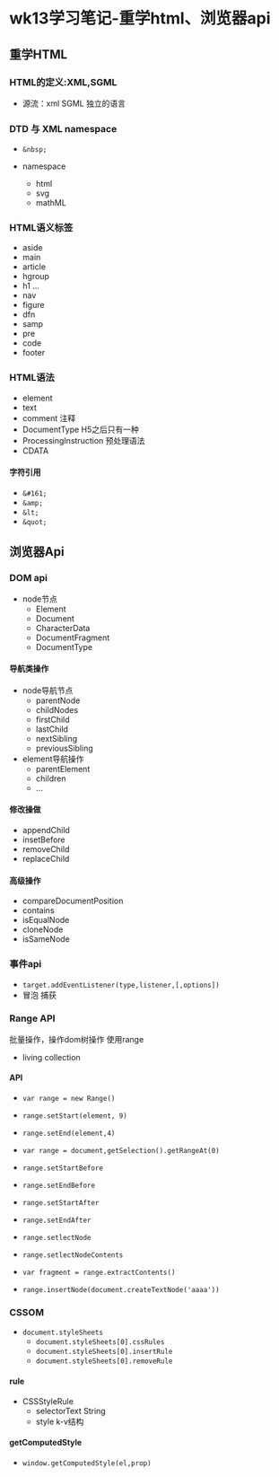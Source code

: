 # wk13学习笔记-重学html、浏览器api
## 重学HTML
### HTML的定义:XML,SGML
- 源流：xml SGML 独立的语言

### DTD 与 XML namespace
- `&nbsp;`

- namespace
  - html
  - svg
  - mathML

### HTML语义标签
- aside
- main
- article
- hgroup
- h1 ...
- nav
- figure
- dfn
- samp
- pre
- code
- footer

### HTML语法
- element
- text
- comment  注释
- DocumentType H5之后只有一种
- ProcessingInstruction 预处理语法
- CDATA

#### 字符引用
- `&#161;`
- `&amp;`
- `&lt;`
- `&quot;`

## 浏览器Api
### DOM api
- node节点
  - Element
  - Document
  - CharacterData
  - DocumentFragment
  - DocumentType

#### 导航类操作
- node导航节点
  - parentNode
  - childNodes
  - firstChild
  - lastChild
  - nextSibling
  - previousSibling
- element导航操作
  - parentElement
  - children
  - ...

#### 修改操做
- appendChild
- insetBefore
- removeChild
- replaceChild

#### 高级操作
- compareDocumentPosition
- contains
- isEqualNode
- cloneNode
- isSameNode

### 事件api
- `target.addEventListener(type,listener,[,options])`
- 冒泡 捕获

### Range API
批量操作，操作dom树操作
使用range
- living collection

#### API
- `var range = new Range()`
- `range.setStart(element, 9)`
- `range.setEnd(element,4)`
- `var range = document,getSelection().getRangeAt(0)`

- `range.setStartBefore`
- `range.setEndBefore`
- `range.setStartAfter`
- `range.setEndAfter`
- `range.setlectNode`
- `range.setlectNodeContents`

- `var fragment = range.extractContents()`
- `range.insertNode(document.createTextNode('aaaa'))`

### CSSOM
- `document.styleSheets`
  - `document.styleSheets[0].cssRules`
  - `document.styleSheets[0].insertRule`
  - `document.styleSheets[0].removeRule`

#### rule

- CSSStyleRule
  - selectorText String
  - style k-v结构

#### getComputedStyle
- `window.getComputedStyle(el,prop)`


